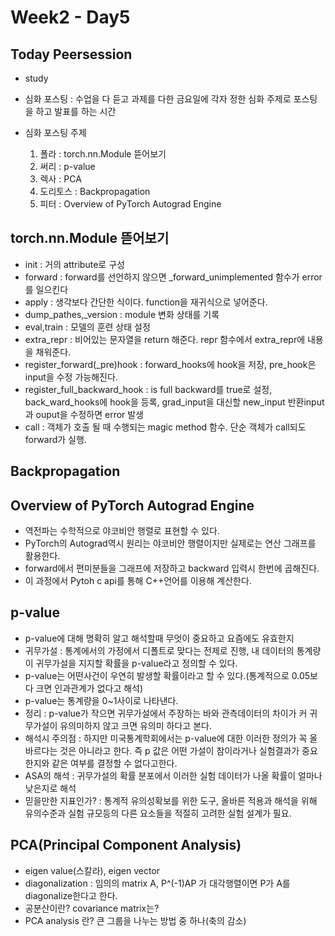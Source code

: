 # Week2 - Day5

## Today Peersession

- study 
- 심화 포스팅 : 수업을 다 듣고 과제를 다한 금요일에 각자 정한 심화 주제로 포스팅을 하고 발표를 하는 시간

- 심화 포스팅 주제
    1. 폴라 : torch.nn.Module 뜯어보기
    2. 써리 : p-value
    3. 렉사 : PCA
    4. 도리토스 : Backpropagation
    5. 피터 : Overview of PyTorch Autograd Engine


## torch.nn.Module 뜯어보기
- init : 거의 attribute로 구성
- forward : forward를 선언하지 않으면 _forward_unimplemented 함수가 error를 일으킨다
- apply : 생각보다 간단한 식이다. function을 재귀식으로 넣어준다.
- dump_pathes,_version : module 변화 상태를 기록
- eval,train : 모델의 훈련 상태 설정
- extra_repr : 비어있는 문자열을 return 해준다. repr 함수에서 extra_repr에 내용을 채워준다.
- register_forward(_pre)hook : forward_hooks에 hook을 저장, pre_hook은 input을 수정 가능해진다.
- register_full_backward_hook :  is full backward를 true로 설정, back_ward_hooks에 hook을 등록, grad_input을 대신할 new_input 반환input과 ouput을 수정하면 error 발생
- call : 객체가 호출 될 때 수행되는 magic method 함수. 단순 객체가 call되도 forward가 실행. 

## Backpropagation

## Overview of PyTorch Autograd Engine
- 역전파는 수학적으로 야코비안 행렬로 표현할 수 있다.
- PyTorch의 Autograd역시 원리는 야코비안 행렬이지만 실제로는 연산 그래프를 활용한다.
- forward에서 편미분들을 그래프에 저장하고 backward 입력시 한번에 곱해진다.
- 이 과정에서 Pytoh c api를 통해 C++언어를 이용해 계산한다.

## p-value
- p-value에 대해 명확히 알고 해석할때 무엇이 중요하고 요즘에도 유효한지
- 귀무가설 : 통계에서의 가정에서 디폴트로 맞다는 전제로 진행, 내 데이터의 통계량이 귀무가설을 지지할 확률을 p-value라고 정의할 수 있다.
- p-value는 어떤사건이 우연히 발생할 확률이라고 할 수 있다.(통계적으로 0.05보다 크면 인과관계가 없다고 해석)
- p-value는 통계량을 0~1사이로 나타낸다.
- 정리 : p-value가 작으면 귀무가설에서 주장하는 바와 관측데이터의 차이가 커 귀무가설이 유의미하지 않고 크면 유의미 하다고 본다.
- 해석시 주의점 : 하지만 미국통계학회에서는 p-value에 대한 이러한 정의가 꼭 올바르다는 것은 아니라고 한다. 즉 p 값은 어떤 가설이 참이라거나 실험결과가 중요한지와 같은 여부를 결정할 수 없다고한다. 
- ASA의 해석 : 귀무가설의 확률 분포에서 이러한 실험 데이터가 나올 확률이 얼마나 낮은지로 해석
- 믿을만한 지표인가? : 통계적 유의성확보를 위한 도구, 올바른 적용과 해석을 위해 유의수준과 실험 규모등의 다른 요소들을 적절히 고려한 실험 설계가 필요. 

## PCA(Principal Component Analysis)
- eigen value(스칼라), eigen vector
- diagonalization : 임의의 matrix A, P^(-1)AP 가 대각행렬이면 P가 A를 diagonalize한다고 한다.
- 공분산이란? covariance matrix는?
- PCA analysis 란? 큰 그룹을 나누는 방법 중 하나(축의 감소)
